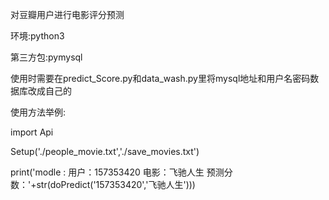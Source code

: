对豆瓣用户进行电影评分预测

环境:python3 

第三方包:pymysql

使用时需要在predict_Score.py和data_wash.py里将mysql地址和用户名密码数据库改成自己的

使用方法举例:

import Api

Setup('./people_movie.txt','./save_movies.txt')

print('modle : 用户：157353420 电影：飞驰人生 预测分数：'+str(doPredict('157353420','飞驰人生')))
